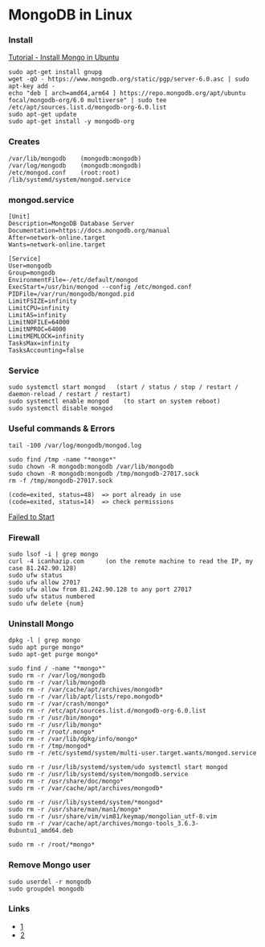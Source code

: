 # MongoDB in Linux

### Install
[Tutorial - Install Mongo in Ubuntu](1)
```
sudo apt-get install gnupg
wget -qO - https://www.mongodb.org/static/pgp/server-6.0.asc | sudo apt-key add -
echo "deb [ arch=amd64,arm64 ] https://repo.mongodb.org/apt/ubuntu focal/mongodb-org/6.0 multiverse" | sudo tee /etc/apt/sources.list.d/mongodb-org-6.0.list
sudo apt-get update
sudo apt-get install -y mongodb-org
```

### Creates
    /var/lib/mongodb    (mongodb:mongodb) 
    /var/log/mongodb    (mongodb:mongodb)
    /etc/mongod.conf    (root:root)
    /lib/systemd/system/mongod.service

### mongod.service
    [Unit]
    Description=MongoDB Database Server
    Documentation=https://docs.mongodb.org/manual
    After=network-online.target
    Wants=network-online.target

    [Service]
    User=mongodb
    Group=mongodb
    EnvironmentFile=-/etc/default/mongod
    ExecStart=/usr/bin/mongod --config /etc/mongod.conf
    PIDFile=/var/run/mongodb/mongod.pid
    LimitFSIZE=infinity
    LimitCPU=infinity
    LimitAS=infinity
    LimitNOFILE=64000
    LimitNPROC=64000
    LimitMEMLOCK=infinity
    TasksMax=infinity
    TasksAccounting=false

### Service
    sudo systemctl start mongod   (start / status / stop / restart / daemon-reload / restart / restart)
    sudo systemctl enable mongod    (to start on system reboot)
    sudo systemctl disable mongod
    
### Useful commands & Errors
    tail -100 /var/log/mongodb/mongod.log
    
    sudo find /tmp -name "*mongo*"
    sudo chown -R mongodb:mongodb /var/lib/mongodb
    sudo chown -R mongodb:mongodb /tmp/mongodb-27017.sock
    rm -f /tmp/mongodb-27017.sock
    
    (code=exited, status=48)  => port already in use 
    (code=exited, status=14)  => check permissions
[Failed to Start](2)
    
### Firewall
    sudo lsof -i | grep mongo
    curl -4 icanhazip.com      (on the remote machine to read the IP, my case 81.242.90.128)
    sudo ufw status            
    sudo ufw allow 27017
    sudo ufw allow from 81.242.90.128 to any port 27017
    sudo ufw status numbered
    sudo ufw delete {num}
    
### Uninstall Mongo
    dpkg -l | grep mongo
    sudo apt purge mongo*
    sudo apt-get purge mongo*
    
    sudo find / -name "*mongo*"
    sudo rm -r /var/log/mongodb
    sudo rm -r /var/lib/mongodb
    sudo rm -r /var/cache/apt/archives/mongodb*
    sudo rm -r /var/lib/apt/lists/repo.mongodb*
    sudo rm -r /var/crash/mongo*
    sudo rm -r /etc/apt/sources.list.d/mongodb-org-6.0.list
    sudo rm -r /usr/bin/mongo*
    sudo rm -r /usr/lib/mongo*
    sudo rm -r /root/.mongo*
    sudo rm -r /var/lib/dpkg/info/mongo*
    sudo rm -r /tmp/mongod*
    sudo rm -r /etc/systemd/system/multi-user.target.wants/mongod.service
    
    sudo rm -r /usr/lib/systemd/system/udo systemctl start mongod
    sudo rm -r /usr/lib/systemd/system/mongodb.service
    sudo rm -r /usr/share/doc/mongo*
    sudo rm -r /var/cache/apt/archives/mongodb*
    
    sudo rm -r /usr/lib/systemd/system/*mongod*
    sudo rm -r /usr/share/man/man1/mongo*
    sudo rm -r /usr/share/vim/vim81/keymap/mongolian_utf-8.vim
    sudo rm -r /var/cache/apt/archives/mongo-tools_3.6.3-0ubuntu1_amd64.deb
    
    sudo rm -r /root/*mongo*
    
### Remove Mongo user
    sudo userdel -r mongodb
    sudo groupdel mongodb
    
    
    
### Links
- [1](https://www.mongodb.com/docs/manual/tutorial/install-mongodb-on-ubuntu/)
- [2](https://stackoverflow.com/questions/48092353/failed-to-start-mongod-service-unit-mongod-service-not-found)